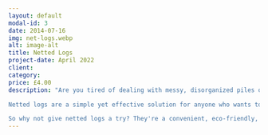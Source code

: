 ```yaml
---
layout: default
modal-id: 3
date: 2014-07-16
img: net-logs.webp
alt: image-alt
title: Netted Logs
project-date: April 2022
client: 
category: 
price: £4.00
description: "Are you tired of dealing with messy, disorganized piles of firewood? Say goodbye to the hassle and hello to convenient, easy-to-use netted logs!

Netted logs are a simple yet effective solution for anyone who wants to store and transport their firewood in a neat, organized way. These logs are packaged in sturdy, reusable mesh netting, which keeps the logs securely in place and makes them easy to carry and stack.

So why not give netted logs a try? They're a convenient, eco-friendly, and cost-effective way to store and transport your firewood, and they make it easy to start a fire whenever you need one. Contact us today to learn more and place your order. "
---
```

